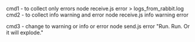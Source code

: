 cmd1  - to collect only errors
node receive.js error > logs_from_rabbit.log
cmd2 - to collect info warning and error
node receive.js info warning error

cmd3 - change to warning or info or error
node send.js error "Run. Run. Or it will explode."